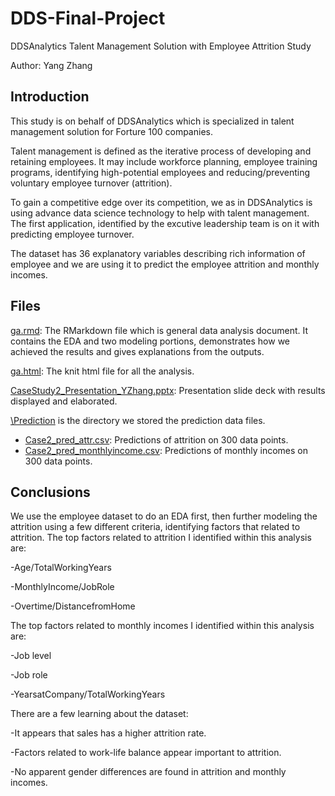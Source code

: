 # DDS-Final-Project
DDSAnalytics Talent Management Solution with Employee Attrition Study

Author: Yang Zhang

## Introduction
This study is on behalf of DDSAnalytics which is specialized in talent management solution for Forture 100 companies. 

Talent management is defined as the iterative process of developing and retaining employees. It may include workforce planning, employee training programs, identifying high-potential employees and reducing/preventing voluntary employee turnover (attrition). 

To gain a competitive edge over its competition, we as in DDSAnalytics is using advance data science technology to help with talent management. The first application, identified by the excutive leadership team is on it with predicting employee turnover.

The dataset has 36 explanatory variables describing rich information of employee and we are using it to predict the employee attrition and monthly incomes.

## Files
[ga.rmd](https://github.com/taniayzhan/Casestudy2/blob/master/Analysis/ga.Rmd): The RMarkdown file which is general data analysis document. It contains the EDA and two modeling portions, demonstrates how we achieved the results and gives explanations from the outputs.

[ga.html](https://github.com/taniayzhan/Casestudy2/blob/master/Analysis/ga.html): The knit html file for all the analysis.

[CaseStudy2_Presentation_YZhang.pptx](https://github.com/taniayzhan/Casestudy2/blob/master/Documents/CaseStudy2_Presentation_YZhang.pptx): Presentation slide deck with results displayed and elaborated.

[\Prediction](https://github.com/taniayzhan/Casestudy2/tree/master/Prediction) is the directory we stored the prediction data files.
-   [Case2_pred_attr.csv](https://github.com/taniayzhan/Casestudy2/blob/master/Prediction/Case2_pred_attr.csv): Predictions of attrition on 300 data points.
-   [Case2_pred_monthlyincome.csv](https://github.com/taniayzhan/Casestudy2/blob/master/Prediction/Case2_pred_monthlyincome.csv):  Predictions of monthly incomes on 300 data points.


## Conclusions

We use the employee dataset to do an EDA first, then further modeling the attrition using a few different criteria, identifying factors that related to attrition. The top factors related to attrition I identified within this analysis are:

-Age/TotalWorkingYears

-MonthlyIncome/JobRole

-Overtime/DistancefromHome



The top factors related to monthly incomes I identified within this analysis are:

-Job level

-Job role

-YearsatCompany/TotalWorkingYears



There are a few learning about the dataset:

-It appears that sales has a higher attrition rate.

-Factors related to work-life balance appear important to attrition.

-No apparent gender differences are found in attrition and monthly incomes.



